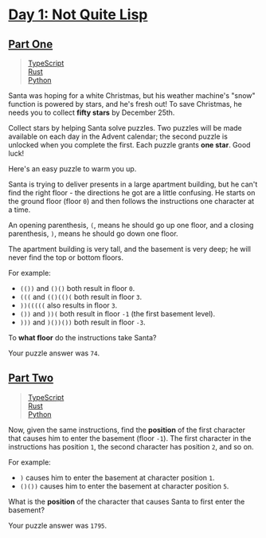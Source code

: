 # [Day 1: Not Quite Lisp](https://adventofcode.com/2015/day/1)

## [Part One](https://adventofcode.com/2015/day/1#part1)

> [TypeScript](/solutions/typescript/2015/01/src/p1.ts)\
> [Rust](/solutions/rust/2015/01/src/lib.rs)\
> [Python](/solutions/python/2015/01/p1.py)

Santa was hoping for a white Christmas, but his weather machine's "snow"
function is powered by stars, and he's fresh out! To save Christmas, he needs
you to collect **fifty stars** by December 25th.

Collect stars by helping Santa solve puzzles. Two puzzles will be made available
on each day in the Advent calendar; the second puzzle is unlocked when you
complete the first. Each puzzle grants **one star**. Good luck!

Here's an easy puzzle to warm you up.

Santa is trying to deliver presents in a large apartment building, but he can't
find the right floor - the directions he got are a little confusing. He starts
on the ground floor (floor `0`) and then follows the instructions one character
at a time.

An opening parenthesis, `(`, means he should go up one floor, and a closing
parenthesis, `)`, means he should go down one floor.

The apartment building is very tall, and the basement is very deep; he will
never find the top or bottom floors.

For example:

- `(())` and `()()` both result in floor `0`.
- `(((` and `(()(()(` both result in floor `3`.
- `))(((((` also results in floor `3`.
- `())` and `))(` both result in floor `-1` (the first basement level).
- `)))` and `)())())` both result in floor `-3`.

To **what floor** do the instructions take Santa?

Your puzzle answer was `74`.

## [Part Two](https://adventofcode.com/2015/day/1#part2)

> [TypeScript](/solutions/typescript/2015/01/src/p2.ts)\
> [Rust](/solutions/rust/2015/01/src/lib.rs)\
> [Python](/solutions/python/2015/01/p2.py)

Now, given the same instructions, find the **position** of the first character
that causes him to enter the basement (floor `-1`). The first character in the
instructions has position `1`, the second character has position `2`, and so on.

For example:

- `)` causes him to enter the basement at character position `1`.
- `()())` causes him to enter the basement at character position `5`.

What is the **position** of the character that causes Santa to first enter the
basement?

Your puzzle answer was `1795`.
